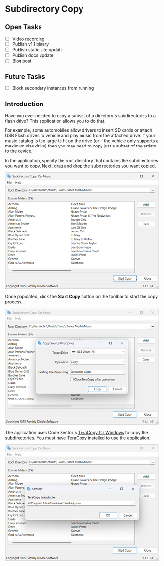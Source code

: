 # Subdirectory Copy

## Open Tasks

- [ ] Video recording
- [ ] Publish v1.1 binary
- [ ] Publish static site update
- [ ] Publish docs update
- [ ] Blog post

## Future Tasks

- [ ] Block secondary instances from running

## Introduction

Have you ever needed to copy a subset of a directory's subdirectories to a flash drive? This application allows you to do that. 

For example, some automobiles allow drivers to insert SD cards or attach USB Flash drives to vehicle and play music from the attached drive. If your music catalog is too large to fit on the drive (or if the vehicle only supports a maximum size drive) then you may need to copy just a subset of the artists to the device.

In the application, specify the root directory that contains the subdirectories you want to copy. Next, drag and drop the subdirectories you want copied. 

![Application main screen](screenshots/figure-01.png)

Once populated, click the **Start Copy** button on the toolbar to start the copy process.

![Starting the copy process](screenshots/figure-02.png)

The application uses Code Sector's [TeraCopy for Windows](https://www.codesector.com/teracopy) to copy the subdirectories. You must have TeraCopy installed to use the application.

![Application settings](screenshots/figure-03.png)
